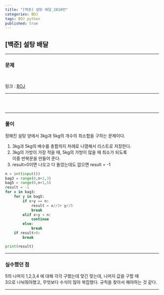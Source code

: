 ```yaml
---
title: "[백준] 설탕 배달_2810번"
categories: BOJ
tags: BOJ python
published: true
---
```


## [백준] 설탕 배달

---

### 문제

<br>

링크 : [BOJ](https://www.acmicpc.net/problem/2839)

---

<br/><br/>

---

### 풀이

정해진 설탕 양에서 3kg과 5kg의 개수의 최소합을 구하는 문제이다.

1. 3kg과 5kg의 배수를 총합까지 차례로 나열해서 리스트로 저장한다.
2. 3kg의 가방이 가장 적을 때, 5kg의 가방이 많을 때 최소가 되도록  
이중 반복문을 만들어 준다.
3. result>0이면 나오고 다 돌았는데도 없으면 result = -1

```python
n = int(input())
bag3 = range(0,n+1,3)
bag5 = range(0,n+1,5)
result = -1
for x in bag3:
    for y in bag5:
        if x+y == n:
            result = x//3+ y//5
            break
        elif x+y < n:
            continue
        else:
            break
    if result>0:
        break

print(result)
```

---

### 실수했던 점

5의 나머지 1,2,3,4 에 대해 각각 구했는데 맞긴 맞는데, 나머지 값을 구할 때  
3으로 나눠줘야했고, 무엇보다 수식이 많아 복잡했다. 
규칙을 찾아서 해야하는 것 같다.

---
